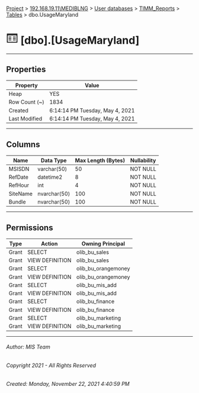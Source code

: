 #### 

[Project](../../../../index.md) > [192.168.19.11\\MEDIBLNG](../../../index.md) > [User databases](../../index.md) > [TIMM_Reports](../index.md) > [Tables](Tables.md) > dbo.UsageMaryland

# ![Tables](../../../../Images/Table32.png) [dbo].[UsageMaryland]

---

## <a name="#properties"></a>Properties

| Property | Value |
|---|---|
| Heap | YES |
| Row Count (~) | 1834 |
| Created | 6:14:14 PM Tuesday, May 4, 2021 |
| Last Modified | 6:14:14 PM Tuesday, May 4, 2021 |


---

## <a name="#columns"></a>Columns

| Name | Data Type | Max Length (Bytes) | Nullability |
|---|---|---|---|
| MSISDN | varchar(50) | 50 | NOT NULL |
| RefDate | datetime2 | 8 | NOT NULL |
| RefHour | int | 4 | NOT NULL |
| SiteName | nvarchar(50) | 100 | NOT NULL |
| Bundle | nvarchar(50) | 100 | NOT NULL |


---

## <a name="#permissions"></a>Permissions

| Type | Action | Owning Principal |
|---|---|---|
| Grant | SELECT | olib_bu_sales |
| Grant | VIEW DEFINITION | olib_bu_sales |
| Grant | SELECT | olib_bu_orangemoney |
| Grant | VIEW DEFINITION | olib_bu_orangemoney |
| Grant | SELECT | olib_bu_mis_add |
| Grant | VIEW DEFINITION | olib_bu_mis_add |
| Grant | SELECT | olib_bu_finance |
| Grant | VIEW DEFINITION | olib_bu_finance |
| Grant | SELECT | olib_bu_marketing |
| Grant | VIEW DEFINITION | olib_bu_marketing |


---

###### Author:  MIS Team

###### Copyright 2021 - All Rights Reserved

###### Created: Monday, November 22, 2021 4:40:59 PM


